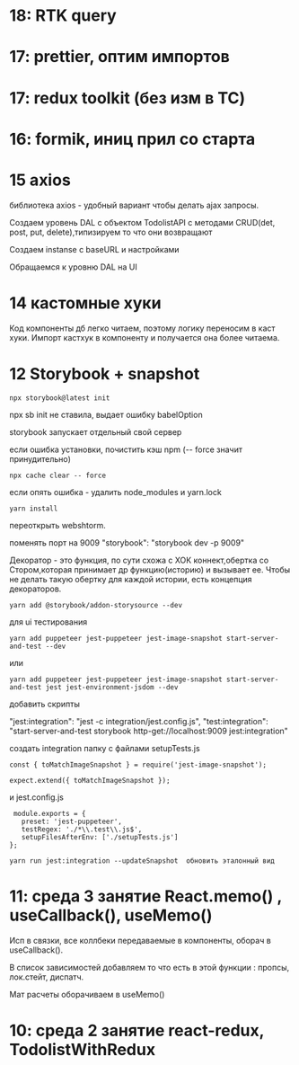 # 18: RTK query

# 17: prettier, оптим импортов

# 17: redux toolkit (без изм в ТС)

# 16: formik, иниц прил со старта

# 15 axios

библиотека axios - удобный вариант чтобы делать ajax запросы.

Создаем уровень DAL c объектом TodolistAPI с методами CRUD(det, post, put, delete),типизируем то что они возвращают

Создаем instanse c baseURL и настройками

Обращаемся к уровню DAL на UI

# 14 кастомные хуки

Код компоненты дб легко читаем, поэтому логику переносим в каст хуки. Импорт кастхук в компоненту и получается она более читаема.

# 12 Storybook + snapshot

```
npx storybook@latest init
```

npx sb init не ставила, выдает ошибку babelOption

storybook запускает отдельный свой сервер

если ошибка установки, почистить кэш npm (-- force значит принудительно)

```
npx cache clear -- force
```

если опять ошибка - удалить node_modules и yarn.lock

```
yarn install
```

переоткрыть webshtorm.

поменять порт на 9009 "storybook": "storybook dev -p 9009"

Декоратор - это функция, по сути схожа с ХОК коннект,обертка со Стором,которая принимает др функцию(историю) и вызывает
ее.
Чтобы не делать такую обертку для каждой истории, есть концепция декораторов.

```
yarn add @storybook/addon-storysource --dev
```

для ui тестирования

```
yarn add puppeteer jest-puppeteer jest-image-snapshot start-server-and-test --dev
```

или

```
yarn add puppeteer jest-puppeteer jest-image-snapshot start-server-and-test jest jest-environment-jsdom --dev
```

добавить скрипты

"jest:integration": "jest -c integration/jest.config.js",
"test:integration": "start-server-and-test storybook http-get://localhost:9009 jest:integration"

создать integration папку с файлами setupTests.js

```
const { toMatchImageSnapshot } = require('jest-image-snapshot');

expect.extend({ toMatchImageSnapshot });
```

и jest.config.js

```
 module.exports = {
   preset: 'jest-puppeteer',
   testRegex: './*\\.test\\.js$',
   setupFilesAfterEnv: ['./setupTests.js']
};
```

```
yarn run jest:integration --updateSnapshot  обновить эталонный вид
```

# 11: среда 3 занятие React.memo() , useCallback(), useMemo()

Исп в связки, все коллбеки передаваемые в компоненты, оборач в useCallback().

В список зависимостей добавляем то что есть в этой функции : пропсы, лок.стейт, диспатч.

Мат расчеты оборачиваем в useMemo()

# 10: среда 2 занятие react-redux, TodolistWithRedux
